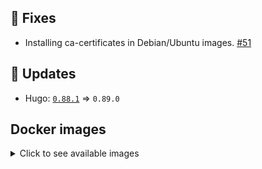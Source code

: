 ## :bug: Fixes

* Installing ca-certificates in Debian/Ubuntu images. [#51](https://github.com/klakegg/docker-hugo/issues/51)


## :heartbeat: Updates

* Hugo: [`0.88.1`](https://github.com/klakegg/docker-hugo/releases/tag/0.88.1) => `0.89.0`


## Docker images

<details>
<summary>Click to see available images</summary>

This release is available from Docker Hub as project `klakegg/hugo` with the following tags:

| Alias tags                   | Version specific tags                      |
| ---------------------------- | ------------------------------------------ |
| `busybox`, `latest`          | `0.89.0-busybox`, `0.89.0`                     |
| `busybox-ci`, `ci`           | `0.89.0-busybox-ci`, `0.89.0-ci`               |
| `busybox-onbuild`, `onbuild` | `0.89.0-busybox-onbuild`, `0.89.0-onbuild`     |
| `alpine`                     | `0.89.0-alpine`                              |
| `alpine-ci`                  | `0.89.0-alpine-ci`                           |
| `alpine-onbuild`             | `0.89.0-alpine-onbuild`                      |
| `asciidoctor`                | `0.89.0-asciidoctor`                         |
| `asciidoctor-ci`             | `0.89.0-asciidoctor-ci`                      |
| `asciidoctor-onbuild`        | `0.89.0-asciidoctor-onbuild`                 |
| `pandoc`                     | `0.89.0-pandoc`                              |
| `pandoc-ci`                  | `0.89.0-pandoc-ci`                           |
| `pandoc-onbuild`             | `0.89.0-pandoc-onbuild`                      |
| `ext-alpine`                 | `0.89.0-ext-alpine`                          |
| `ext-alpine-ci`              | `0.89.0-ext-alpine-ci`                       |
| `ext-alpine-onbuild`         | `0.89.0-ext-alpine-onbuild`                  |
| `ext-asciidoctor`            | `0.89.0-ext-asciidoctor`                     |
| `ext-asciidoctor-ci`         | `0.89.0-ext-asciidoctor-ci`                  |
| `ext-asciidoctor-onbuild`    | `0.89.0-ext-asciidoctor-onbuild`             |
| `ext-pandoc`                 | `0.89.0-ext-pandoc`                          |
| `ext-pandoc-ci`              | `0.89.0-ext-pandoc-ci`                       |
| `ext-pandoc-onbuild`         | `0.89.0-ext-pandoc-onbuild`                  |
| `debian`                     | `0.89.0-debian`                              |
| `debian-ci`                  | `0.89.0-debian-ci`                           |
| `debian-onbuild`             | `0.89.0-debian-onbuild`                      |
| `ext-debian`, `ext`, `latest-ext` | `0.89.0-ext-debian`, `0.89.0-ext`         |
| `ext-debian-ci`, `ext-ci`    | `0.89.0-ext-debian-ci`, `0.89.0-ext-ci`        |
| `ext-debian-onbuild`, `ext-onbuild` | `0.89.0-ext-debian-onbuild`, `0.89.0-ext-onbuild` |
| `ubuntu`                     | `0.89.0-ubuntu`                            |
| `ubuntu-ci`                  | `0.89.0-ubuntu-ci`                         |
| `ubuntu-onbuild`             | `0.89.0-ubuntu-onbuild`                    |
| `ext-ubuntu`                 | `0.89.0-ext-ubuntu`                        |
| `ext-ubuntu-ci`              | `0.89.0-ext-ubuntu-ci`                     |
| `ext-ubuntu-onbuild`         | `0.89.0-ext-ubuntu-onbuild`                |
</details>